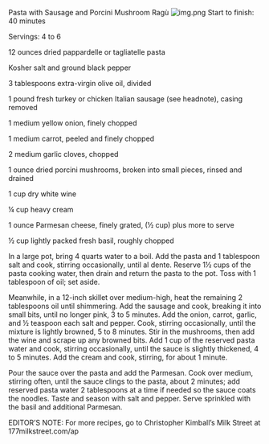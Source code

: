 Pasta with Sausage and Porcini Mushroom Ragù
![img.png](img.png)
Start to finish: 40 minutes

Servings: 4 to 6

12 ounces dried pappardelle or tagliatelle pasta

Kosher salt and ground black pepper

3 tablespoons extra-virgin olive oil, divided

1 pound fresh turkey or chicken Italian sausage (see headnote), casing removed

1 medium yellow onion, finely chopped

1 medium carrot, peeled and finely chopped

2 medium garlic cloves, chopped

1 ounce dried porcini mushrooms, broken into small pieces, rinsed and drained

1 cup dry white wine

¼ cup heavy cream

1 ounce Parmesan cheese, finely grated, (½ cup) plus more to serve

½ cup lightly packed fresh basil, roughly chopped

In a large pot, bring 4 quarts water to a boil. Add the pasta and 1 tablespoon salt and cook, stirring occasionally, until al dente. Reserve 1½ cups of the pasta cooking water, then drain and return the pasta to the pot. Toss with 1 tablespoon of oil; set aside.

Meanwhile, in a 12-inch skillet over medium-high, heat the remaining 2 tablespoons oil until shimmering. Add the sausage and cook, breaking it into small bits, until no longer pink, 3 to 5 minutes. Add the onion, carrot, garlic, and ½ teaspoon each salt and pepper. Cook, stirring occasionally, until the mixture is lightly browned, 5 to 8 minutes. Stir in the mushrooms, then add the wine and scrape up any browned bits. Add 1 cup of the reserved pasta water and cook, stirring occasionally, until the sauce is slightly thickened, 4 to 5 minutes. Add the cream and cook, stirring, for about 1 minute.

Pour the sauce over the pasta and add the Parmesan. Cook over medium, stirring often, until the sauce clings to the pasta, about 2 minutes; add reserved pasta water 2 tablespoons at a time if needed so the sauce coats the noodles. Taste and season with salt and pepper. Serve sprinkled with the basil and additional Parmesan.

EDITOR’S NOTE: For more recipes, go to Christopher Kimball’s Milk Street at 177milkstreet.com/ap

